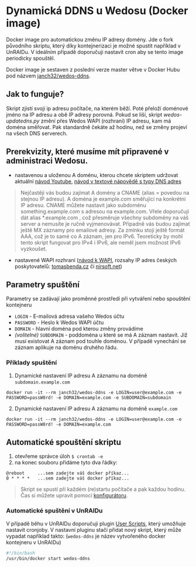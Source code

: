 # Dynamická DDNS u Wedosu (Docker image)
Docker image pro automatickou změnu IP adresy domény. Jde o fork původního skriptu, který díky kontejnerizaci je možné spustit například v UnRAIDu. V ideálním případě doporučuji nastavit cron aby se tento image periodicky spouštěl.

Docker image je sestaven z poslední verze master větve v Docker Hubu pod názvem [janch32/wedos-ddns](https://hub.docker.com/repository/docker/janch32/wedos-ddns).

## Jak to funguje?
Skript zjistí svoji ip adresu počítače, na kterém běží. Poté přeloží doménové jméno na IP adresu a obě IP adresy porovná. Pokud se liší, skript *wedos-updatedns.py* změní přes Wedos WAPI (rozhraní) IP adresu, kam má doména směřovat. Pak standardně čekáte až hodinu, než se změny projeví na všech DNS serverech.

## Prerekvizity, které musíme mít připravené v administraci Wedosu.
- nastavenou a uloženou A doménu, kterou chcete skriptem udržovat aktuální [návod Youtube](https://youtu.be/TX9eJdxUDcI), [návod v textové nápovědě s typy DNS adres](https://kb.wedos.com/cs/dns/wedos-dns/wedos-dns-zaznamy-domeny/)
> Nejčastěji vás budou zajímat A domény a CNAME (alias = povedou na stejnou IP adresu). A doména je example.com směřující na konkrétní IP adresu. CNAME můžete nastavit jako subdoménu something.example.com s adresou na example.com. Vřele doporučuji dát alias *.example.com , což přesměruje všechny subdomény na váš server a nemusíte je ručně vyjmenovávat. Případně vás budou zajímat ještě MX záznamy pro emailové adresy. Za zmínku stojí ještě formát AAA, což je to samé co A záznam, jen pro IPv6. Teoreticky by mohl tento skript fungovat pro IPv4 i IPv6, ale neměl jsem možnost IPv6 vyzkoušet.
- nastavené WAPI rozhraní ([návod k WAPI](https://kb.wedos.com/cs/wapi-api-rozhrani/zakladni-informace-wapi-api-rozhrani/wapi-aktivace-a-nastaveni/), rozsahy IP adres českých poskytovatelů: [tomasbenda.cz](https://www.tomasbenda.cz/2016/08/27/rozsah-ipv4-adres-pridelenych-pro-ceskou-republiku/) či [nirsoft.net](https://www.nirsoft.net/countryip/cz.html))

## Parametry spuštění
Parametry se zadávají jako proměnné prostředí při vytváření nebo spouštění kontejneru
 - `LOGIN` - E-mailová adresa vašeho Wedos účtu
 - `PASSWORD` - Heslo k Wedos WAPI účtu
 - `DOMAIN` - hlavní doména pod kterou změny provádíme
 - *(volitelné)* `SUBDOMAIN` - poddoména u které se má A záznam nastavit. Již musí existovat A záznam pod touhle doménou. V případě vynechání se záznam aplikuje na doménu druhého řádu.
### Příklady spuštění
1. Dynamické nastavení IP adresu A záznamu na doméně `subdomain.example.com`

`docker run -it --rm janch32/wedos-ddns -e LOGIN=user@example.com -e PASSWORD=passW0rd! -e DOMAIN=example.com -e SUBDOMAIN=subdomain`

2. Dynamické nastavení IP adresu A záznamu na doméně `example.com`

`docker run -it --rm janch32/wedos-ddns -e LOGIN=user@example.com -e PASSWORD=passW0rd! -e DOMAIN=example.com`

## Automatické spouštění skriptu
1. otevřeme správce úloh ```$ crontab -e```
2. na konec souboru přidáme tyto dva řádky:
```
@reboot     ...sem zadejte váš docker příkaz...
0 * * * *   ...sem zadejte váš docker příkaz...
```
> Skript se spustí při každém (re)startu počítače a pak každou hodinu. Čas si můžete upravit pomocí [konfigurátoru](https://crontab.guru/).

### Automatické spuštění v UnRAIDu
V případě běhu v UnRAIDu doporučuji plugin [User Scripts](https://forums.unraid.net/topic/48286-plugin-ca-user-scripts/), který umožňuje nastavit cronjoby. V nastavní pluginu stačí přidat nový skript, který může vypadat například takto: (`wedos-ddns` je název vytvořeného docker kontejneru v UnRAIDu)

```sh
#!/bin/bash
/usr/bin/docker start wedos-ddns
```
